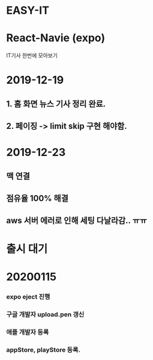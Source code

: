 # EASY-IT

# React-Navie (expo)

IT기사 한번에 모아보기

# 2019-12-19

## 1. 홈 화면 뉴스 기사 정리 완료.

## 2. 페이징 -> limit skip 구현 해야함.

# 2019-12-23

## 맥 연결

## 점유율 100% 해결

## aws 서버 에러로 인해 세팅 다날라감.. ㅠㅠ

# 출시 대기

# 20200115

### expo eject 진행

### 구글 개발자 upload.pen 갱신

### 애플 개발자 등록

### appStore, playStore 등록.
